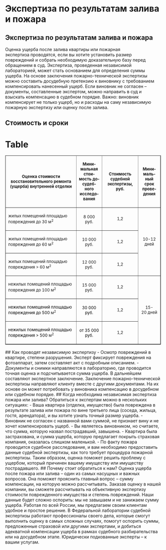 # Экспертиза по результатам залива и пожара
## Экспертиза по результатам залива и пожара
Оценка ущерба после залива квартиры или пожарная экспертиза проводятся, если вы хотите установить размер повреждений и собрать необходимую доказательную базу перед обращением в суд.
Экспертиза, проведенная независимой лабораторией, может стать основанием для определения суммы ущерба. На основе заключения пожарно-технической экспертизы можно составить досудебную претензию к виновнику с требованием компенсировать нанесенный ущерб.
Если виновник не согласен – документы, составленные экспертом, можно направить в суд и взыскать компенсацию в судебном порядке. Важно: виновник компенсирует не только ущерб, но и расходы на саму независимую пожарную экспертизу или оценку после залива.
## Стоимость и сроки
# Table
<table border="1" cellpadding="7" cellspacing="0" width="100%">
<thead>
<tr class="table-header_blue">
<td width="364">
<p align="center" class="western"><span style="font-size: small;"><strong>Оценка стоимости восстановительного ремонта (ущерба) внутренней отделки</strong></span></p>
</td>
<td width="118">
<p align="center" class="western" lang="en-US"><span style="font-size: small;"><span lang="ru-RU"><strong>Минимальная стоимость досудебного исследования</strong></span></span></p>
</td>
<td width="136">
<p align="center" class="western"><span style="font-size: small;"><strong>Стоимость судебной экспертизы, руб.</strong></span></p>
</td>
<td width="62">
<p align="center" class="western" lang="en-US"><span style="font-size: small;"><span lang="ru-RU"><strong>Минимальный срок проведения</strong></span></span></p>
</td>
</tr>
</thead>
<tbody>
<tr>
<td valign="bottom" width="364">
<p class="western"><span style="font-size: small;">жилых помещений площадью повреждения до 30 м<sup>2</sup></span></p>
</td>
<td valign="bottom" width="118">
<p align="center" class="western"><span style="font-size: small;">8 000 руб.</span></p>
</td>
<td width="136">
<p align="center" class="western"><span style="font-size: small;">1,2</span></p>
</td>
<td colspan="1" rowspan="3" width="62">
<p align="center" class="western"><span style="font-size: small;">10-12 дней</span></p>
</td>
</tr>
<tr>
<td valign="bottom" width="364">
<p class="western"><span style="font-size: small;">жилых помещений площадью повреждения до 60 м<sup>2</sup></span></p>
</td>
<td valign="bottom" width="118">
<p align="center" class="western"><span style="font-size: small;">10 000 руб.</span></p>
</td>
<td width="136">
<p align="center" class="western"><span style="font-size: small;">1,2</span></p>
</td>
</tr>
<tr>
<td valign="bottom" width="364">
<p class="western"><span style="font-size: small;">жилых помещений площадью повреждения &gt; 60 м<sup>2</sup></span></p>
</td>
<td valign="bottom" width="118">
<p align="center" class="western"><span style="font-size: small;">12 000 руб.</span></p>
</td>
<td width="136">
<p align="center" class="western"><span style="font-size: small;">1,2</span></p>
</td>
</tr>
<tr>
<td valign="bottom" width="364">
<p class="western"><span style="font-size: small;">нежилых помещений площадью повреждения до 100 м<sup>2</sup></span></p>
</td>
<td valign="bottom" width="118">
<p align="center" class="western"><span style="font-size: small;">15 000 руб.</span></p>
</td>
<td width="136">
<p align="center" class="western"><span style="font-size: small;">1,2</span></p>
</td>
<td colspan="1" rowspan="3" width="62">
<p align="center" class="western"><span style="font-size: small;">15-20 дней</span></p>
</td>
</tr>
<tr>
<td valign="bottom" width="364">
<p class="western" lang="en-US"><span style="color: #000000;"><span style="font-size: small;"><span lang="ru-RU">нежилых помещений площадью повреждения до 500 </span></span></span><span style="font-size: small;">м<sup>2</sup></span></p>
</td>
<td valign="bottom" width="118">
<p align="center" class="western" lang="en-US"><span style="color: #000000;"><span style="font-size: small;"><span lang="ru-RU">30 000 руб.</span></span></span></p>
</td>
<td width="136">
<p align="center" class="western"><span style="font-size: small;">1,2</span></p>
</td>
</tr>
<tr>
<td valign="bottom" width="364">
<p class="western" lang="en-US"><span style="color: #000000;"><span style="font-size: small;"><span lang="ru-RU">нежилых помещений площадью повреждения &gt; 500 </span></span></span><span style="font-size: small;">м<sup>2</sup></span></p>
</td>
<td valign="bottom" width="118">
<p align="center" class="western" lang="en-US"><span style="color: #000000;"><span style="font-size: small;"><span lang="ru-RU">от 35 000 руб.</span></span></span></p>
</td>
<td width="136">
<p align="center" class="western"><span style="font-size: small;">1,2</span></p>
</td>
</tr>
</tbody>
</table>
## Как проводят независимую экспертизу
- Осмотр повреждений в квартире, степени разрушения. Эксперт фиксирует повреждения на фотоаппарат, затем составляет акт с подробным описанием.
- Документы и снимки направляются в лабораторию, где проводится точная оценка и подсчитывается сумма ущерба. В дальнейшем составляют экспертное заключение.
Заключение пожарно-технической экспертизы направляют клиенту вместе с другими документами. На их основе он может потребовать у виновника компенсацию в досудебном или судебном порядке.
## Когда необходима независимая экспертиза пожара или залива?
Обратиться к экспертам можно в нескольких ситуациях:
- Ваша квартира (отделка, имущество) была повреждена в результате залива или пожара по вине третьего лица (соседа, жильца, гостя, арендатора), и вы хотите узнать точный размер ущерба.
- Виновник не согласен с названной вами суммой, не признает вину и не хочет компенсировать ущерб.
- Вы являетесь виновником, но считаете, что сумма, которую назвал пострадавший, завышена.
- Квартира была застрахована, и сумма ущерба, которую предлагает покрыть страховая компания, оказалась слишком маленькой.
- По факту пожара проводится судебное расследование, и вам необходимо предоставить данные судебной экспертизы, как того требует процедура пожарной экспертизы.
Таким образом, оценка поможет решить проблему с ущербом, который причинен вашему имуществу или имуществу пострадавшего.
## Почему стоит обратиться к нам?
Оценка ущерба после пожара или залива – один из самых насущных и важных вопросов. Она поможет прояснить главный вопрос – сумму компенсации, на которую можно рассчитывать. Заказав оценку в нашей компании, вы сможете рассчитывать на объективную экспертизу стоимости поврежденного имущества и степень повреждений. Наши данные будет сложно оспорить: мы не завышаем и не занижаем сумму ущерба. Работая по всей России, мы предлагаем своим клиентам удобное и простое решение.
В Федеральной лаборатории судебной экспертизы работают профессионалы своего дела, которые смогут выполнить оценку в самых сложных случаях, помогут оспорить суммы, предложенные страховой или другими экспертами, и добиться адекватной компенсации ущерба в рамках судебного разбирательства или на досудебном этапе. Юридически подкованные эксперты – к вашим услугам.